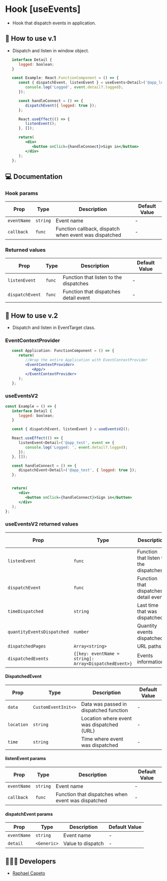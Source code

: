 # Hook [useEvents]

- Hook that dispatch events in application.

## 🚀 How to use v.1
- Dispatch and listen in window object.

```jsx
   interface Detail {
      logged: boolean;
   }

   const Example: React.FunctionComponent = () => {
      const { dispatchEvent, listenEvent } = useEvents<Detail>('@app_logged', event => {
         console.log('Logged', event.detail?.logged);
      });

      const handleConnect = () => {
         dispatchEvent({ logged: true });
      };

      React.useEffect(() => {
         listenEvent();
      }, []);

      return(
         <div>
            <button onClick={handleConnect}>Sign in</button>
         </div>
      );
   };
```

## 💻 Documentation

### Hook params 

| Prop | Type | Description                                                                                                                                         | Default Value |
| --------- | -------- | ------------------------------------------------------------------------------------------------------------------------------------------------------- | ----------------- |
| `eventName`  | `string` | Event name  | - |
| `callback`  | `func` | Function callback, dispatch when event was dispatched  | - |

### Returned values

| Prop | Type | Description                                                                                                                                         | Default Value |
| --------- | -------- | ------------------------------------------------------------------------------------------------------------------------------------------------------- | ----------------- |
| `listenEvent`  | `func` | Function that listen to the dispatches  | - |
| `dispatchEvent`  | `func` | Function that dispatches detail event  | - |


## 🚀 How to use v.2
- Dispatch and listen in EventTarget class.

### EventContextProvider

```jsx
   const Application: FunctionComponent = () => {
      return(
         //Wrap the entire Application with EventContextProvider
         <EventContextProvider>
            <App/>
         </EventContextProvider>
      );
   };
```

### useEventsV2

```jsx
const Example = () => {
   interface Detail {
      logged: boolean;
   }

   const { dispatchEvent, listenEvent } = useEventsV2();

   React.useEffect(() => {
      listenEvent<Detail>('@app_test', event => {
         console.log('Logged: ', event.detail?.logged);
      });
   }, []);

   const handleConnect = () => {
      dispatchEvent<Detail>('@app_test', { logged: true });
   };


   return(
      <div>
         <button onClick={handleConnect}>Sign in</button>
      </div>
   );
};
```

### useEventsV2 returned values

| Prop | Type | Description                                                                                                                                         | Default Value |
| --------- | -------- | ------------------------------------------------------------------------------------------------------------------------------------------------------- | ----------------- |
| `listenEvent`  | `func` | Function that listen to the dispatches  | - |
| `dispatchEvent`  | `func` | Function that dispatches detail event  | - |
| `timeDispatched`  | `string` | Last time that was dispatched  | - |
| `quantityEventsDispatched`  | `number` | Quantity events dispatched  | - |
| `dispatchedPages`  | `Array<string>` | URL paths  | - |
| `dispatchedEvents`  | `{[key: eventName = string]: Array<DispatchedEvent>}` | Events informations  | - |


#### DispatchedEvent

| Prop | Type | Description                                                                                                                                         | Default Value |
| --------- | -------- | ------------------------------------------------------------------------------------------------------------------------------------------------------- | ----------------- |
| `data`  | `CustomEventInit<>` | Data was passed in dispatched function  | - |
| `location`  | `string` | Location where event was dispatched (URL)  | - |
| `time`  | `string` | Time where event was dispatched  | - |


#### listenEvent params 

| Prop | Type | Description                                                                                                                                         | Default Value |
| --------- | -------- | ------------------------------------------------------------------------------------------------------------------------------------------------------- | ----------------- |
| `eventName`  | `string` | Event name  | - |
| `callback`  | `func` | Function that dispatches when event was dispatched  | - |


#### dispatchEvent params 

| Prop | Type | Description                                                                                                                                         | Default Value |
| --------- | -------- | ------------------------------------------------------------------------------------------------------------------------------------------------------- | ----------------- |
| `eventName`  | `string` | Event name  | - |
| `detail`  | `<Generic>` | Value to dispatch  | - |



## 👨🏻‍💻 Developers
- [Raphael Capeto](https://github.com/rcapeto)


